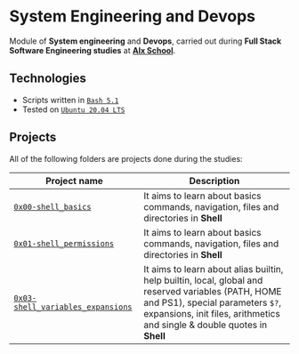# System Engineering and Devops

Module of **System engineering** and **Devops**, carried out during **Full Stack Software Engineering studies** at [**Alx School**](https://www.alxafrica.com/).

## Technologies

-   Scripts written in [`Bash 5.1`](https://www.gnu.org/software/bash/)
-   Tested on [`Ubuntu 20.04 LTS`](https://ubuntu.com/download/desktop)

## Projects

All of the following folders are projects done during the studies:

| Project name                                                         | Description                                                                                                                                                                                                         |
| -------------------------------------------------------------------- | ------------------------------------------------------------------------------------------------------------------------------------------------------------------------------------------------------------------- |
| [`0x00-shell_basics`](0x00-shell_basics)                             | It aims to learn about basics commands, navigation, files and directories in **Shell**                                                                                                                              |
| [`0x01-shell_permissions`](0x01-shell_permissions)                   | It aims to learn about basics commands, navigation, files and directories in **Shell**                                                                                                                              |
| [`0x03-shell_variables_expansions`](0x03-shell_variables_expansions) | It aims to learn about alias builtin, help builtin, local, global and reserved variables (PATH, HOME and PS1), special parameters `$?`, expansions, init files, arithmetics and single & double quotes in **Shell** |
